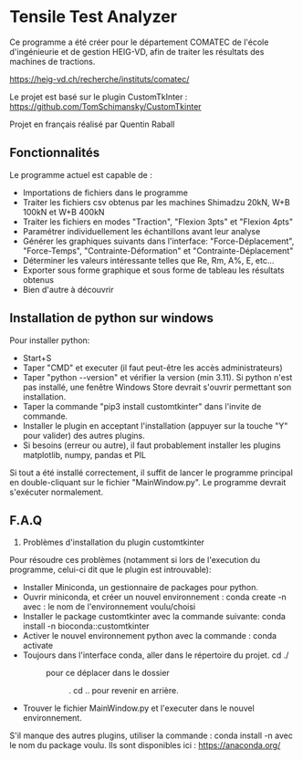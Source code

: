 # Tensile Test Analyzer

Ce programme a été créer pour le département COMATEC de l'école d'ingénieurie et de gestion HEIG-VD, afin de traiter les résultats des machines de tractions.

https://heig-vd.ch/recherche/instituts/comatec/

Le projet est basé sur le plugin CustomTkInter : https://github.com/TomSchimansky/CustomTkinter

Projet en français réalisé par Quentin Raball

## Fonctionnalités
Le programme actuel est capable de :
- Importations de fichiers dans le programme
- Traiter les fichiers csv obtenus par les machines Shimadzu 20kN, W+B 100kN et W+B 400kN
- Traiter les fichiers en modes "Traction", "Flexion 3pts" et "Flexion 4pts"
- Paramétrer individuellement les échantillons avant leur analyse
- Générer les graphiques suivants dans l'interface: "Force-Déplacement", "Force-Temps", "Contrainte-Déformation" et "Contrainte-Déplacement"
- Déterminer les valeurs intéressante telles que Re, Rm, A%, E, etc...
- Exporter sous forme graphique et sous forme de tableau les résultats obtenus
- Bien d'autre à découvrir



## Installation de python sur windows
Pour installer python:

- Start+S
- Taper "CMD" et executer (il faut peut-être les accès administrateurs)
- Taper "python --version" et vérifier la version (min 3.11). Si python n'est pas installé, une fenêtre Windows Store devrait s'ouvrir permettant son installation.
- Taper la commande "pip3 install customtkinter" dans l'invite de commande.
- Installer le plugin en acceptant l'installation (appuyer sur la touche "Y" pour valider) des autres plugins.
- Si besoins (erreur ou autre), il faut probablement installer les plugins matplotlib, numpy, pandas et PIL

Si tout a été installé correctement, il suffit de lancer le programme principal en double-cliquant sur le fichier "MainWindow.py". Le programme devrait s'exécuter normalement.




## F.A.Q

1) Problèmes d'installation du plugin customtkinter

Pour résoudre ces problèmes (notamment si lors de l'execution du programme, celui-ci dit que le plugin est introuvable):
- Installer Miniconda, un gestionnaire de packages pour python.
- Ouvrir miniconda, et créer un nouvel environnement : conda create -n <env-name> avec <env-name>: le nom de l'environnement voulu/choisi
- Installer le package customtkinter avec la commande suivante: conda install -n <env-name> bioconda::customtkinter
- Activer le nouvel environnement python avec la commande : conda activate <env-name>
- Toujours dans l'interface conda, aller dans le répertoire du projet. cd ./<dir> pour ce déplacer dans le dossier <dir>. cd .. pour revenir en arrière.
- Trouver le fichier MainWindow.py et l'executer dans le nouvel environnement.

S'il manque des autres plugins, utiliser la commande : conda install -n <env-name> <package> avec <package> le nom du package voulu. Ils sont disponibles ici : https://anaconda.org/
